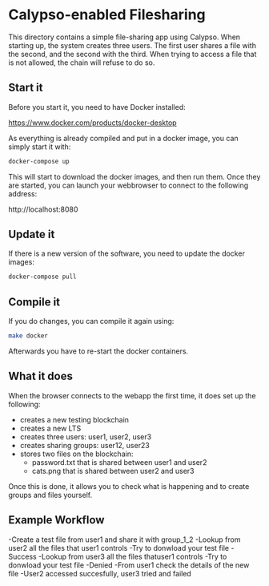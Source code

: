 # Calypso-enabled Filesharing

This directory contains a simple file-sharing app using Calypso.
When starting up, the system creates three users.
The first user shares a file with the second, and the second with the third.
When trying to access a file that is not allowed, the chain will refuse to do so.

## Start it

Before you start it, you need to have Docker installed:

https://www.docker.com/products/docker-desktop

As everything is already compiled and put in a docker image, you can simply start it with:

```bash
docker-compose up
```

This will start to download the docker images, and then run them.
Once they are started, you can launch your webbrowser to connect to the following address:

http://localhost:8080

## Update it

If there is a new version of the software, you need to update the docker images:

```bash
docker-compose pull
```

## Compile it

If you do changes, you can compile it again using:

```bash
make docker
```

Afterwards you have to re-start the docker containers.

## What it does

When the browser connects to the webapp the first time, it does set up the following:

- creates a new testing blockchain
- creates a new LTS
- creates three users: user1, user2, user3
- creates sharing groups: user12, user23
- stores two files on the blockchain:
  - password.txt that is shared between user1 and user2
  - cats.png that is shared between user2 and user3

Once this is done, it allows you to check what is happening and to create groups and files yourself.

## Example Workflow

-Create a test file from user1 and share it with group_1_2
-Lookup from user2 all the files that user1 controls
	-Try to donwload your test file
	-Success
-Lookup from user3 all the files thatuser1 controls
	-Try to donwload your test file
	-Denied
-From user1 check the details of the new file
	-User2 accessed succesfully, user3 tried and failed


## 
